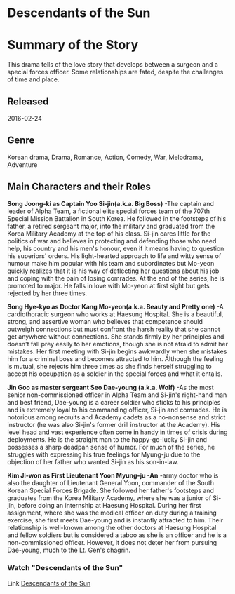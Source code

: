 # Descendants of the Sun
# Summary of the Story
This drama tells of the love story that develops between a surgeon and a special forces officer. Some relationships are fated, despite the challenges of time and place.
## Released
2016-02-24
## Genre
 Korean drama, Drama, Romance, Action, Comedy, War, Melodrama, Adventure
## Main Characters and their Roles
**Song Joong-ki as Captain Yoo Si-jin(a.k.a. Big Boss)** -The captain and leader of Alpha Team, a fictional elite special forces team of the 707th Special Mission Battalion in South Korea. He followed in the footsteps of his father, a retired sergeant major, into the military and graduated from the Korea Military Academy at the top of his class. Si-jin cares little for the politics of war and believes in protecting and defending those who need help, his country and his men's honour, even if it means having to question his superiors' orders. His light-hearted approach to life and witty sense of humour make him popular with his team and subordinates but Mo-yeon quickly realizes that it is his way of deflecting her questions about his job and coping with the pain of losing comrades. At the end of the series, he is promoted to major. He falls in love with Mo-yeon at first sight but gets rejected by her three times.

**Song Hye-kyo as Doctor Kang Mo-yeon(a.k.a. Beauty and Pretty one)** -A cardiothoracic surgeon who works at Haesung Hospital. She is a beautiful, strong, and assertive woman who believes that competence should outweigh connections but must confront the harsh reality that she cannot get anywhere without connections. She stands firmly by her principles and doesn't fall prey easily to her emotions, though she is not afraid to admit her mistakes. Her first meeting with Si-jin begins awkwardly when she mistakes him for a criminal boss and becomes attracted to him. Although the feeling is mutual, she rejects him three times as she finds herself struggling to accept his occupation as a soldier in the special forces and what it entails.

**Jin Goo as master sergeant Seo Dae-young (a.k.a. Wolf)** -As the most senior non-commissioned officer in Alpha Team and Si-jin's right-hand man and best friend, Dae-young is a career soldier who sticks to his principles and is extremely loyal to his commanding officer, Si-jin and comrades. He is notorious among recruits and Academy cadets as a no-nonsense and strict instructor (he was also Si-jin's former drill instructor at the Academy). His level head and vast experience often come in handy in times of crisis during deployments. He is the straight man to the happy-go-lucky Si-jin and possesses a sharp deadpan sense of humor. For much of the series, he struggles with expressing his true feelings for Myung-ju due to the objection of her father who wanted Si-jin as his son-in-law.

**Kim Ji-won as First Lieutenant Yoon Myung-ju -An** -army doctor who is also the daughter of Lieutenant General Yoon, commander of the South Korean Special Forces Brigade. She followed her father's footsteps and graduates from the Korea Military Academy, where she was a junior of Si-jin, before doing an internship at Haesung Hospital. During her first assignment, where she was the medical officer on duty during a training exercise, she first meets Dae-young and is instantly attracted to him. Their relationship is well-known among the other doctors at Haesung Hospital and fellow soldiers but is considered a taboo as she is an officer and he is a non-commissioned officer. However, it does not deter her from pursuing Dae-young, much to the Lt. Gen's chagrin.

### Watch "Descendants of the Sun"
Link [Descendants of the Sun](https://www.netflix.com/ph-en/title/80123798)
